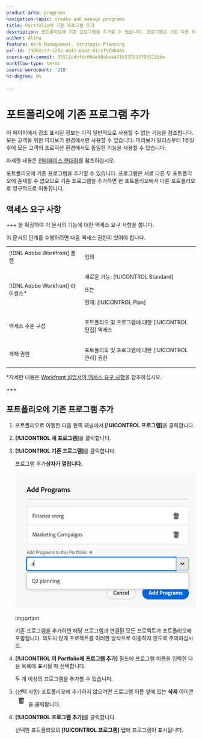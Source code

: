 ```yaml
---
product-area: programs
navigation-topic: create and manage programs
title: Portfolio에 기존 프로그램 추가
description: 포트폴리오에 기존 프로그램을 추가할 수 있습니다. 프로그램은 서로 다른 두 포트폴리오에 존재할 수 없으므로 기존 프로그램을 추가하면 한 포트폴리오에서 다른 포트폴리오로 영구적으로 이동합니다.
author: Alina
feature: Work Management, Strategic Planning
exl-id: 73dbe277-12d2-4041-8a02-91ccf5f8b465
source-git-commit: 05512c4cfdc094e90abea471b5356337955119be
workflow-type: tm+mt
source-wordcount: '310'
ht-degree: 0%

---
```


# 포트폴리오에 기존 프로그램 추가

<!--Audited: 5/2025-->

<span class="preview">이 페이지에서 강조 표시된 정보는 아직 일반적으로 사용할 수 없는 기능을 참조합니다. 모든 고객을 위한 미리보기 환경에서만 사용할 수 있습니다. 미리보기 릴리스부터 1주일 후에 모든 고객의 프로덕션 환경에서도 동일한 기능을 사용할 수 있습니다. </span>

<span class="preview">자세한 내용은 [인터페이스 현대화](/help/quicksilver/product-announcements/product-releases/interface-modernization/interface-modernization.md)를 참조하십시오. </span>

포트폴리오에 기존 프로그램을 추가할 수 있습니다. 프로그램은 서로 다른 두 포트폴리오에 존재할 수 없으므로 기존 프로그램을 추가하면 한 포트폴리오에서 다른 포트폴리오로 영구적으로 이동합니다.

## 액세스 요구 사항

+++ 을 확장하여 이 문서의 기능에 대한 액세스 요구 사항을 봅니다.

이 문서의 단계를 수행하려면 다음 액세스 권한이 있어야 합니다.

<table style="table-layout:auto"> 
 <col> 
 <col> 
 <tbody> 
  <tr> 
   <td role="rowheader">[!DNL Adobe Workfront] 플랜</td> 
   <td> <p>임의</p> </td> 
  </tr> 
  <tr> 
   <td role="rowheader">[!DNL Adobe Workfront] 라이센스*</td> 
   <td> <p>새로운 기능: [!UICONTROL Standard] </p><p>또는 </p><p>현재: [!UICONTROL Plan] </p> </td> 
  </tr> 
  <tr> 
   <td role="rowheader">액세스 수준 구성</td> 
   <td> <p>포트폴리오 및 프로그램에 대한 [!UICONTROL 편집] 액세스 </p> </td> 
  </tr> 
  <tr> 
   <td role="rowheader">개체 권한</td> 
   <td> <p>포트폴리오 및 프로그램에 대한 [!UICONTROL 관리] 권한</p> </td> 
  </tr> 
 </tbody> 
</table>

*자세한 내용은 [Workfront 설명서의 액세스 요구 사항](/help/quicksilver/administration-and-setup/add-users/access-levels-and-object-permissions/access-level-requirements-in-documentation.md)을 참조하십시오.

+++

## 포트폴리오에 기존 프로그램 추가

1. 포트폴리오로 이동한 다음 왼쪽 패널에서 **[!UICONTROL 프로그램]**&#x200B;을 클릭합니다.
1. **[!UICONTROL 새 프로그램]**&#x200B;을 클릭합니다.
1. **[!UICONTROL 기존 프로그램]**&#x200B;을 클릭합니다.

   <span class="preview">프로그램 추가&#x200B;**상자가 열립니다.</span>** <!--check screen shot - I logged changes for this casing-->

   <span class="preview">![프로그램 추가](assets/add-programs-box.png)</span>

   >[!IMPORTANT]
   >
   >기존 프로그램을 추가하면 해당 프로그램과 연결된 모든 프로젝트가 포트폴리오에 포함됩니다. 의도치 않게 프로젝트를 이러한 방식으로 이동하지 않도록 주의하십시오.

1. **[!UICONTROL 이 Portfolio에 프로그램 추가]** 필드에 프로그램 이름을 입력한 다음 목록에 표시될 때 선택합니다. <!--see the name of this field, I suggested changes here-->

   두 개 이상의 프로그램을 추가할 수 있습니다.

1. (선택 사항) 포트폴리오에 추가하지 않으려면 프로그램 이름 옆에 있는 <span class="preview">**삭제** 아이콘 ![삭제 아이콘](assets/delete-icon.png)</span>을 클릭합니다.

1. **[!UICONTROL 프로그램 추가]**&#x200B;를 클릭합니다. <!--check this button in the UI after they implemented the changes??-->

   선택한 포트폴리오의 **[!UICONTROL 프로그램]** 탭에 프로그램이 표시됩니다.
